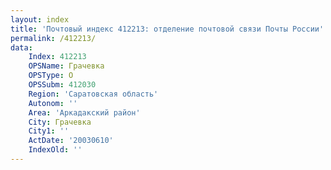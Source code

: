 ```yaml
---
layout: index
title: 'Почтовый индекс 412213: отделение почтовой связи Почты России'
permalink: /412213/
data:
    Index: 412213
    OPSName: Грачевка
    OPSType: О
    OPSSubm: 412030
    Region: 'Саратовская область'
    Autonom: ''
    Area: 'Аркадакский район'
    City: Грачевка
    City1: ''
    ActDate: '20030610'
    IndexOld: ''
---
```

